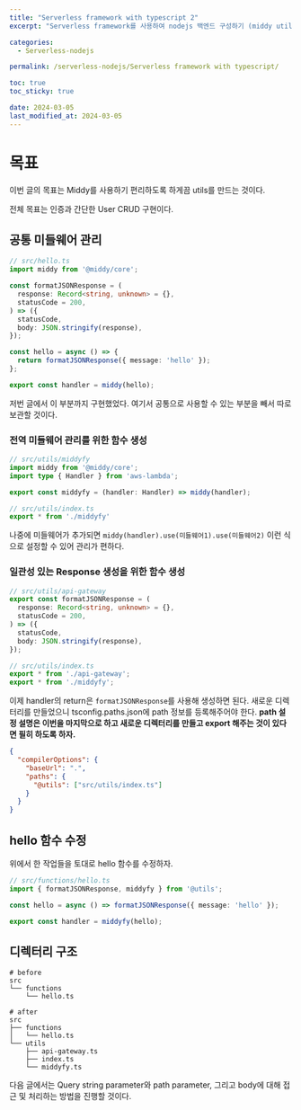 ```yaml
---
title: "Serverless framework with typescript 2"
excerpt: "Serverless framework를 사용하여 nodejs 백엔드 구성하기 (middy utils)"

categories:
  - Serverless-nodejs

permalink: /serverless-nodejs/Serverless framework with typescript/

toc: true
toc_sticky: true

date: 2024-03-05
last_modified_at: 2024-03-05
---
```


# 목표

이번 글의 목표는 Middy를 사용하기 편리하도록 하게끔 utils를 만드는 것이다.

전체 목표는 인증과 간단한 User CRUD 구현이다.

## 공통 미들웨어 관리

```typescript
// src/hello.ts
import middy from '@middy/core';

const formatJSONResponse = (
  response: Record<string, unknown> = {},
  statusCode = 200,
) => ({
  statusCode,
  body: JSON.stringify(response),
});

const hello = async () => {
  return formatJSONResponse({ message: 'hello' });
};

export const handler = middy(hello);
```

저번 글에서 이 부분까지 구현했었다. 여기서 공통으로 사용할 수 있는 부분을 빼서 따로 보관할 것이다.

### 전역 미들웨어 관리를 위한 함수 생성

```typescript
// src/utils/middyfy
import middy from '@middy/core';
import type { Handler } from 'aws-lambda';

export const middyfy = (handler: Handler) => middy(handler);

// src/utils/index.ts
export * from './middyfy'
```

나중에 미들웨어가 추가되면 `middy(handler).use(미들웨어1).use(미들웨어2)` 이런 식으로 설정할 수 있어 관리가 편하다.

### 일관성 있는 Response 생성을 위한 함수 생성

```typescript
// src/utils/api-gateway
export const formatJSONResponse = (
  response: Record<string, unknown> = {},
  statusCode = 200,
) => ({
  statusCode,
  body: JSON.stringify(response),
});

// src/utils/index.ts
export * from './api-gateway';
export * from './middyfy';
```

이제 handler의 return은 `formatJSONResponse`를 사용해 생성하면 된다.
새로운 디렉터리를 만들었으니 tsconfig.paths.json에 path 정보를 등록해주어야 한다.
**path 설정 설명은 이번을 마지막으로 하고 새로운 디렉터리를 만들고 export 해주는 것이 있다면 필히 하도록 하자.**

```json
{
  "compilerOptions": {
    "baseUrl": ".",
    "paths": {
      "@utils": ["src/utils/index.ts"]
    }
  }
}
```

## hello 함수 수정

위에서 한 작업들을 토대로 hello 함수를 수정하자.

```typescript
// src/functions/hello.ts
import { formatJSONResponse, middyfy } from '@utils';

const hello = async () => formatJSONResponse({ message: 'hello' });

export const handler = middyfy(hello);
```

## 디렉터리 구조 

```shell
# before
src
└── functions
    └── hello.ts

# after
src
├── functions
│   └── hello.ts
└── utils
    ├── api-gateway.ts
    ├── index.ts
    └── middyfy.ts
```

다음 글에서는 Query string parameter와 path parameter, 그리고 body에 대해 접근 및 처리하는 방법을 진행할 것이다.
